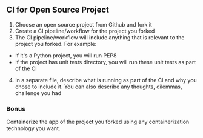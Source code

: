 ## CI for Open Source Project

1. Choose an open source project from Github and fork it
2. Create a CI pipeline/workflow for the project you forked
3. The CI pipeline/workflow will include anything that is relevant to the project you forked. For example:
  * If it's a Python project, you will run PEP8
  * If the project has unit tests directory, you will run these unit tests as part of the CI
4. In a separate file, describe what is running as part of the CI and why you chose to include it. You can also describe any thoughts, dilemmas, challenge you had

### Bonus

Containerize the app of the project you forked using any containerization technology you want.

###